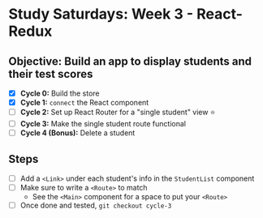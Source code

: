# Study Saturdays: Week 3 - React-Redux

## **Objective:** Build an app to display students and their test scores
- [x] **Cycle 0:** Build the store
- [x] **Cycle 1:** `connect` the React component
- [ ] **Cycle 2:** Set up React Router for a "single student" view ⭐️
- [ ] **Cycle 3:** Make the single student route functional
- [ ] **Cycle 4 (Bonus):** Delete a student

## Steps

- [ ] Add a `<Link>` under each student's info in the `StudentList` component
- [ ] Make sure to write a `<Route>` to match
  - See the `<Main>` component for a space to put your `<Route>`
- [ ] Once done and tested, `git checkout cycle-3`
